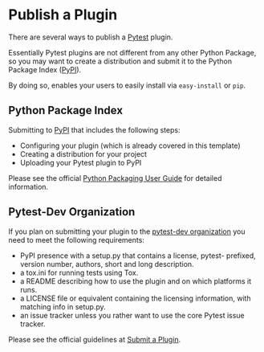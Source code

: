 # Publish a Plugin

There are several ways to publish a [Pytest] plugin.

Essentially Pytest plugins are not different from any other Python Package, so
you may want to create a distribution and submit it to the Python Package Index ([PyPI]).

By doing so, enables your users to easily install via ``easy-install`` or ``pip``.

## Python Package Index

Submitting to [PyPI] that includes the following steps:

- Configuring your plugin (which is already covered in this template)
- Creating a distribution for your project
- Uploading your Pytest plugin to PyPI

Please see the official [Python Packaging User Guide] for detailed information.

## Pytest-Dev Organization

If you plan on submitting your plugin to the [pytest-dev organization] you need
to meet the following requirements:

-   PyPI presence with a setup.py that contains a license, pytest-
    prefixed, version number, authors, short and long description.
-   a tox.ini for running tests using Tox.
-   a README describing how to use the plugin and on which platforms
    it runs.
-   a LICENSE file or equivalent containing the licensing information,
    with matching info in setup.py.
-   an issue tracker unless you rather want to use the core Pytest
    issue tracker.

Please see the official guidelines at [Submit a Plugin].

  [pytest-dev organization]: https://github.com/pytest-dev/
  [Submit a Plugin]: https://pytest.org/latest/contributing.html#submit-a-plugin-co-develop-pytest
  [Pytest]: https://github.com/pytest-dev/pytest
  [PyPI]: https://pypi.python.org/pypi
  [Python Packaging User Guide]: https://python-packaging-user-guide.readthedocs.io/en/latest/distributing.html
